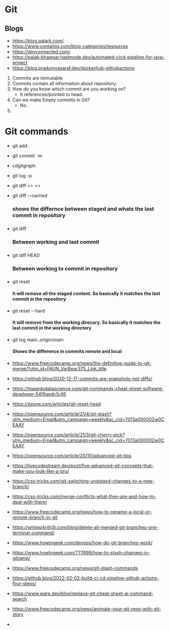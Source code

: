 <h1>Git</h1>

##  Blogs

+ https://blog.palark.com/
+ https://www.containiq.com/blog-categories/resources
+ https://devconnected.com/
+ https://palak-bhawsar.hashnode.dev/automated-cicd-pipeline-for-java-project
+ https://blog.pradumnasaraf.dev/dockerhub-githubactions

1. Commits are immutable
2. Commits contain all information about repository.
3. How do you know which commit are you working on?
   - It references/pointed to head.
4. Can we make Empty commits in Git?
   - No.
5.

<h1>Git commands</h1>

- git add .
- git commit -m <message>
- cdgitgraph
- git log -p
- git diff <> <>
- git diff --cached <h3> shows the differnce between staged and whats the last commit in repository <h3>
- git diff <h3> Between working and last commit <h3>
- git diff HEAD <h3> Between working to commit in repository <h3>
- git reset <h4> It will remove all the staged content. So basically it matches the last commit in the repository <h4>
- git reset --hard <h4> It will remove from the working direcory. So basically it matches the last commit in the working directory<h4>
- git log main..origin/main <h4> Shows the difference in commits remote and local <h4>

- https://www.freecodecamp.org/news/the-definitive-guide-to-git-merge/?utm_id=FAUN_VarBear375_Link_title

- https://github.blog/2020-12-17-commits-are-snapshots-not-diffs/

- https://towardsdatascience.com/git-commands-cheat-sheet-software-developer-54f6aedc1c46
- https://dzone.com/articles/git-reset-head
- https://opensource.com/article/21/4/git-stash?utm_medium=Email&utm_campaign=weekly&sc_cid=7013a000002w0CEAAY
- https://opensource.com/article/21/3/git-cherry-pick?utm_medium=Email&utm_campaign=weekly&sc_cid=7013a000002w0CEAAY
- https://opensource.com/article/20/10/advanced-git-tips
- https://livecodestream.dev/post/five-advanced-git-concepts-that-make-you-look-like-a-pro/
- https://css-tricks.com/git-switching-unstaged-changes-to-a-new-branch/
- https://css-tricks.com/merge-conflicts-what-they-are-and-how-to-deal-with-them/

- https://www.freecodecamp.org/news/how-to-rename-a-local-or-remote-branch-in-git
- https://whitep4nth3r.com/blog/delete-all-merged-git-branches-one-terminal-command/
- https://www.howtogeek.com/devops/how-do-git-branches-work/
- https://www.howtogeek.com/777899/how-to-stash-changes-in-git/amp/
- https://www.freecodecamp.org/news/git-stash-commands
- https://github.blog/2022-02-02-build-ci-cd-pipeline-github-actions-four-steps/
- https://www.warp.dev/blog/replace-git-cheat-sheet-ai-command-search
- https://www.freecodecamp.org/news/animate-your-git-repo-with-git-story
- 
